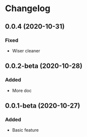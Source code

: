 # Changelog

## 0.0.4 (2020-10-31)
### Fixed
+ Wiser cleaner

## 0.0.2-beta (2020-10-28)
### Added
+ More doc

## 0.0.1-beta (2020-10-27)

### Added
+ Basic feature